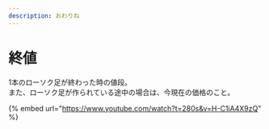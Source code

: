 ```yaml
---
description: おわりね
---
```


# 終値

1本のローソク足が終わった時の値段。\
また、ローソク足が作られている途中の場合は、今現在の価格のこと。



{% embed url="https://www.youtube.com/watch?t=280s&v=H-C1iA4X9zQ" %}
